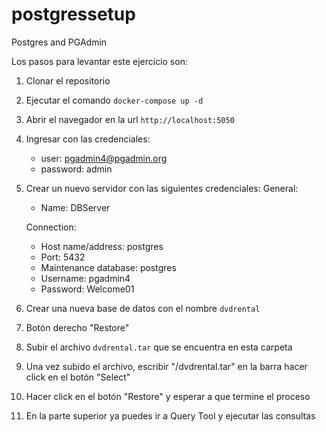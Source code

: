 # postgressetup
Postgres and PGAdmin

Los pasos para levantar este ejercicio son:

1. Clonar el repositorio
2. Ejecutar el comando `docker-compose up -d`
3. Abrir el navegador en la url `http://localhost:5050`
4. Ingresar con las credenciales:
    - user: pgadmin4@pgadmin.org
    - password: admin
5. Crear un nuevo servidor con las siguientes credenciales:
    General:
    - Name: DBServer

    Connection:
    - Host name/address: postgres
    - Port: 5432
    - Maintenance database: postgres
    - Username: pgadmin4
    - Password: Welcome01

6. Crear una nueva base de datos con el nombre `dvdrental`
7. Botón derecho "Restore"
8. Subir el archivo `dvdrental.tar` que se encuentra en esta carpeta
9. Una vez subido el archivo, escribir "/dvdrental.tar" en la barra hacer click en el botón "Select"
10. Hacer click en el botón "Restore" y esperar a que termine el proceso
11. En la parte superior ya puedes ir a Query Tool y ejecutar las consultas

